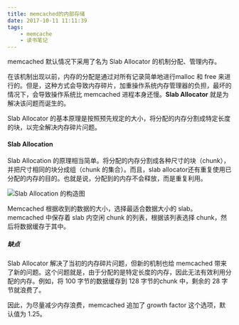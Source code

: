 ```yaml
---
title: memcached的内部存储
date: 2017-10-11 11:11:39
tags:
	- memcache
	- 读书笔记
---
```

memcached 默认情况下采用了名为 Slab Allocator 的机制分配、管理内存。

在该机制出现以前，内存的分配是通过对所有记录简单地进行malloc 和 free 来进行的。但是，这种方式会导致内存碎片，加重操作系统内存管理器的负担，最坏的情况下，会导致操作系统比 memcached 进程本身还慢。**Slab Allocator** 就是为解决该问题而诞生的。
<!--more-->
Slab Allocator 的基本原理是按照预先规定的大小，将分配的内存分割成特定长度的块，以完全解决内存碎片问题。

#### Slab Allocation ####

Slab Allocation 的原理相当简单。将分配的内存分割成各种尺寸的块（chunk），并把尺寸相同的块分成组（chunk 的集合）。而且，slab allocator还有重复使用已分配的内存的目的。也就是说，分配到的内存不会释放，而是重复利用。

![Slab Allocation 的构造图](http://img.blog.csdn.net/20171011111642341)

Memcached 根据收到的数据的大小，选择最适合数据大小的 slab。memcached 中保存着 slab 内空闲 chunk 的列表，根据该列表选择 chunk，然后将数据缓存于其中。

##### 缺点 ####

Slab Allocator 解决了当初的内存碎片问题，但新的机制也给 memcached 带来了新的问题。这个问题就是，由于分配的是特定长度的内存，因此无法有效利用分配的内存。例如，将 100 字节的数据缓存到 128 字节的chunk 中，剩余的 28 字节就浪费了。

 因此，为尽量减少内存浪费，memcached 追加了 growth factor 这个选项，默认值为 1.25。